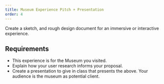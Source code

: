 ```yaml
---
title: Museum Experience Pitch + Presentation
order: 4
---
```


Create a sketch, and rough design document for an immersive or interactive experience.

## Requirements
- This experience is for the Museum you visited.
- Explain how your user research informs your proposal.
- Create a presentation to give in class that presents the above. Your audience is the museum as potential client.